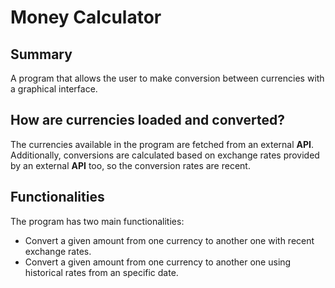 # Money Calculator
## Summary
A program that allows the user to make conversion between currencies with a graphical interface. 
## How are currencies loaded and converted?
The currencies available in the program are fetched from an external **API**. Additionally, conversions are calculated based on exchange rates provided by an external **API** too, so the conversion rates are recent. 
## Functionalities
The program has two main functionalities:
 - Convert a given amount from one currency to another one with recent exchange rates.
 - Convert  a given amount from one currency to another one using historical rates from an specific date.
